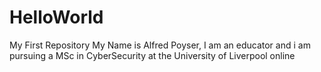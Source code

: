 # HelloWorld
My First Repository
My Name is Alfred Poyser, I am an educator and i am pursuing a MSc in CyberSecurity at the University of Liverpool online

